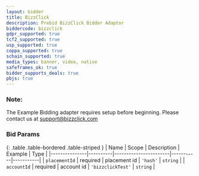 ```yaml
---
layout: bidder
title: BizzClick
description: Prebid BizzClick Bidder Adaptor
biddercode: bizzclick
gdpr_supported: true
tcf2_supported: true
usp_supported: true
coppa_supported: true
schain_supported: true
media_types: banner, video, native
safeframes_ok: true
bidder_supports_deals: true
pbjs: true
---
```


### Note:

The Example Bidding adapter requires setup before beginning. Please contact us at support@bizzclick.com 

### Bid Params

{: .table .table-bordered .table-striped }
| Name          | Scope    | Description           | Example   | Type      |
|---------------|----------|-----------------------|-----------|-----------|
| `placementId`      | required | placement id | `'hash'`    | `string` |
| `accountId`      | required | account id | `'bizzclickTest'`    | `string` |
